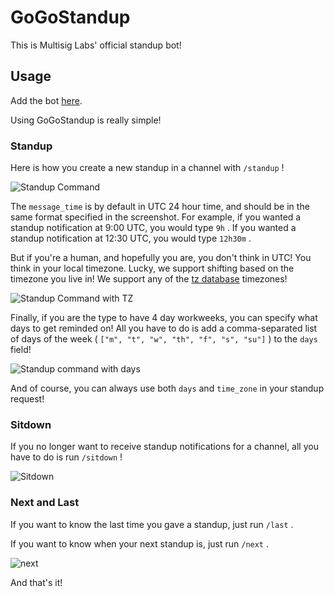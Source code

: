 # GoGoStandup

This is Multisig Labs' official standup bot! 

## Usage

Add the bot [here](https://discord.com/oauth2/authorize?client_id=1014992422054400000&scope=bot&permissions=3072).

Using GoGoStandup is really simple! 

### Standup

Here is how you create a new standup in a channel with `/standup` !

![Standup Command](https://i.ibb.co/MMStZ2n/image.png)

The `message_time` is by default in UTC 24 hour time, and should be in the same format specified in the screenshot. For example, if you wanted a standup notification at 9:00 UTC, you would type `9h` . If you wanted a standup notification at 12:30 UTC, you would type `12h30m` .

But if you're a human, and hopefully you are, you don't think in UTC! You think in your local timezone. Lucky, we support shifting based on the timezone you live in! We support any of the [tz database](https://en.wikipedia.org/wiki/List_of_tz_database_time_zones) timezones!

![Standup Command with TZ](https://i.ibb.co/tMMQWRJ/image.png)

Finally, if you are the type to have 4 day workweeks, you can specify what days to get reminded on! All you have to do is add a comma-separated list of days of the week ( `["m", "t", "w", "th", "f", "s", "su"]` ) to the `days` field!

![Standup command with days](https://i.ibb.co/qn96zfK/image.png)

And of course, you can always use both `days` and `time_zone` in your standup request!

### Sitdown

If you no longer want to receive standup notifications for a channel, all you have to do is run `/sitdown` !

![Sitdown](https://i.ibb.co/s2NYvmM/image.png)

### Next and Last

If you want to know the last time you gave a standup, just run `/last` .

If you want to know when your next standup is, just run `/next` .

![next](https://i.ibb.co/KLj7hX0/image.png)

And that's it!
